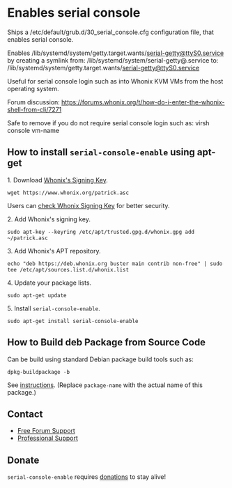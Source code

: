 # Enables serial console #

Ships a /etc/default/grub.d/30_serial_console.cfg configuration file, that
enables serial console.

Enables /lib/systemd/system/getty.target.wants/serial-getty@ttyS0.service by
creating a symlink from:
/lib/systemd/system/serial-getty@.service
to:
/lib/systemd/system/getty.target.wants/serial-getty@ttyS0.service

Useful for serial console login such as into Whonix KVM VMs from the host
operating system.

Forum discussion:
https://forums.whonix.org/t/how-do-i-enter-the-whonix-shell-from-cli/7271

Safe to remove if you do not require serial console login such as:
virsh console vm-name
## How to install `serial-console-enable` using apt-get ##

1\. Download [Whonix's Signing Key]().

```
wget https://www.whonix.org/patrick.asc
```

Users can [check Whonix Signing Key](https://www.whonix.org/wiki/Whonix_Signing_Key) for better security.

2\. Add Whonix's signing key.

```
sudo apt-key --keyring /etc/apt/trusted.gpg.d/whonix.gpg add ~/patrick.asc
```

3\. Add Whonix's APT repository.

```
echo "deb https://deb.whonix.org buster main contrib non-free" | sudo tee /etc/apt/sources.list.d/whonix.list
```

4\. Update your package lists.

```
sudo apt-get update
```

5\. Install `serial-console-enable`.

```
sudo apt-get install serial-console-enable
```

## How to Build deb Package from Source Code ##

Can be build using standard Debian package build tools such as:

```
dpkg-buildpackage -b
```

See [instructions](https://www.whonix.org/wiki/Dev/Build_Documentation/serial-console-enable). (Replace `package-name` with the actual name of this package.)

## Contact ##

* [Free Forum Support](https://forums.whonix.org)
* [Professional Support](https://www.whonix.org/wiki/Professional_Support)

## Donate ##

`serial-console-enable` requires [donations](https://www.whonix.org/wiki/Donate) to stay alive!
